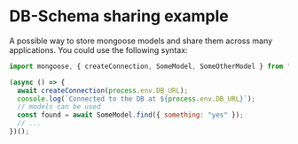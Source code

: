 # DB-Schema sharing example

A possible way to store mongoose models and share them across many applications. You could use the following syntax:

```js
import mongoose, { createConnection, SomeModel, SomeOtherModel } from "./index";

(async () => {
  await createConnection(process.env.DB_URL);
  console.log(`Connected to the DB at ${process.env.DB_URL}`);
  // models can be used
  const found = await SomeModel.find({ something: "yes" });
  // ...
})();
```
